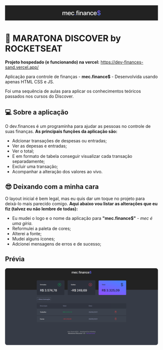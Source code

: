 ![header](./.github/header.png)

# 🚀 MARATONA DISCOVER by ROCKETSEAT

**Projeto hospedado (e funcionando) na vercel:** https://dev-finances-sand.vercel.app/

Aplicação para controle de finanças - **mec.finance$** - Desenvolvida usando apenas HTML CSS e JS.

Foi uma sequência de aulas para aplicar os conhecimentos teóricos passados nos cursos do Discover.

## 💻 Sobre a aplicação

O dev.finances é um programinha para ajudar as pessoas no controle de suas finanças. 
**As principais funções da aplicação são:**

* Adcionar transações de despesas ou entradas;
* Ver as depesas e entradas;
* Ver o total;
* E em formato de tabela conseguir visualizar cada transação separadamente;
* Excluir uma transação;
* Acompanhar a alteração dos valores ao vivo.

## 😎 Deixando com a minha cara

O layout inicial é bem legal, mas eu quis dar um toque no projeto para deixá-lo mais parecido comigo.
**Aqui abaixo vou listar as alterações que eu fiz (talvez eu não lembre de todas):** 

* Eu mudei o logo e o nome da aplicação para **"mec.finance$"** - *mec é uma gíria*.
* Reformulei a paleta de cores;
* Alterei a fonte;
* Mudei alguns ícones;
* Adcionei mensagens de erros e de sucesso;

## Prévia

![screenshot-1](./.github/scr-1.png)
